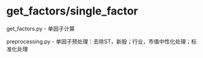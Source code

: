 # get_factors/single_factor

get_factors.py - 单因子计算

preprocessing.py - 单因子预处理：去除ST，新股；行业，市值中性化处理；标准化处理
